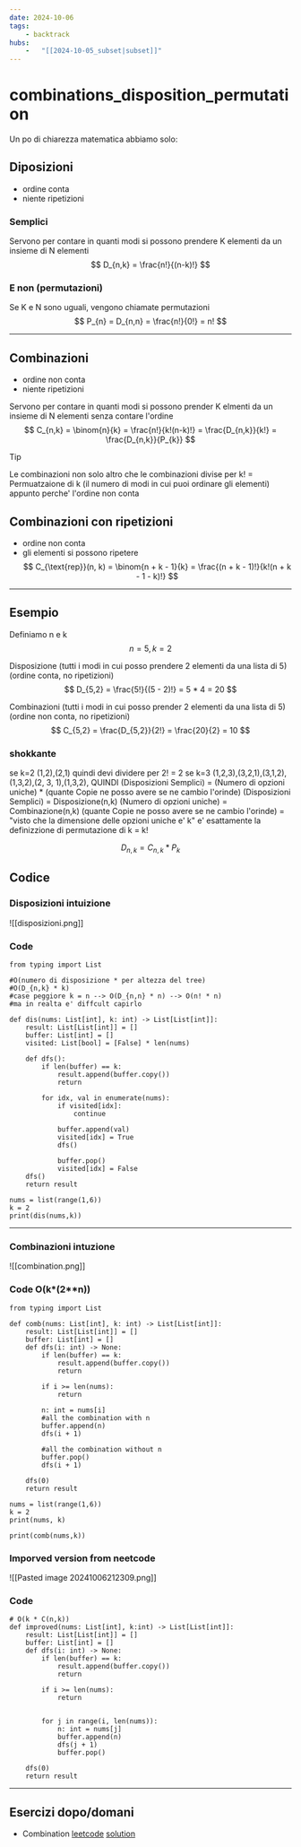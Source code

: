 ```yaml
---
date: 2024-10-06 
tags: 
    - backtrack
hubs: 
    -   "[[2024-10-05_subset|subset]]"
---
```


# combinations_disposition_permutation

Un po di chiarezza matematica abbiamo solo:

## Diposizioni
- ordine conta
- niente ripetizioni

### Semplici
Servono per contare in quanti modi si possono prendere K elementi da un insieme di N elementi
$$
D_{n,k} = \frac{n!}{(n-k)!}
$$

### E non (permutazioni)
Se K e N sono uguali, vengono chiamate permutazioni
$$
P_{n} = D_{n,n} = \frac{n!}{0!} = n! 
$$

----------


## Combinazioni
- ordine non conta
- niente ripetizioni

Servono per contare in quanti modi si possono prender K elmenti da un insieme di N elementi senza contare l'ordine
$$
C_{n,k} = \binom{n}{k} = \frac{n!}{k!(n-k)!} = \frac{D_{n,k}}{k!} = \frac{D_{n,k}}{P_{k}}
$$

> [!TIP]
> Le combinazioni non solo altro che le combinazioni divise per k! = Permuatzaione di k (il numero di modi in cui puoi ordinare gli elementi)
appunto perche' l'ordine non conta

## Combinazioni con ripetizioni
- ordine non conta
- gli elementi si possono ripetere
$$
C_{\text{rep}}(n, k) = \binom{n + k - 1}{k} = \frac{(n + k - 1)!}{k!(n + k - 1 - k)!}
$$

----------

## Esempio

Definiamo n e k
$$
n = 5, k = 2
$$

Disposizione (tutti i modi in cui posso prendere 2 elementi da una lista di 5) (ordine conta, no ripetizioni)
$$
D_{5,2} = \frac{5!}{(5 - 2)!} = 5 * 4 = 20
$$

Combinazioni (tutti i modi in cui posso prender 2 elementi da una lista di 5) (ordine non conta, no ripetizioni)
$$
C_{5,2} = \frac{D_{5,2}}{2!} = \frac{20}{2} = 10
$$

### shokkante
se k=2 (1,2),(2,1) quindi devi dividere per 2! = 2
se k=3 (1,2,3),(3,2,1),(3,1,2),(1,3,2),(2, 3, 1),(1,3,2),
QUINDI
(Disposizioni Semplici) = (Numero di opzioni uniche) * (quante Copie ne posso avere se ne cambio l'orinde)
(Disposizioni Semplici) = Disposizione(n,k)
(Numero di opzioni uniche) = Combinazione(n,k)
(quante Copie ne posso avere se ne cambio l'orinde) = "visto che la dimensione delle opzioni uniche e' k" e' esattamente la definizzione di permutazione di k = k!

$$
D_{n,k} = C_{n,k} * P_{k}
$$

## Codice
### Disposizioni intuizione

![[disposizioni.png]]

### Code
```python3
from typing import List

#O(numero di disposizione * per altezza del tree)
#O(D_{n,k} * k)
#case peggiore k = n --> O(D_{n,n} * n) --> O(n! * n)
#ma in realta e' diffcult capirlo

def dis(nums: List[int], k: int) -> List[List[int]]:
    result: List[List[int]] = []
    buffer: List[int] = []
    visited: List[bool] = [False] * len(nums)

    def dfs():
        if len(buffer) == k:
            result.append(buffer.copy())
            return

        for idx, val in enumerate(nums):
            if visited[idx]:
                continue

            buffer.append(val)
            visited[idx] = True
            dfs()

            buffer.pop()
            visited[idx] = False
    dfs()
    return result

nums = list(range(1,6))
k = 2
print(dis(nums,k))

```

----------

### Combinazioni intuzione

![[combination.png]]

### Code O(k*(2**n))
```python3
from typing import List

def comb(nums: List[int], k: int) -> List[List[int]]:
    result: List[List[int]] = []
    buffer: List[int] = []
    def dfs(i: int) -> None:
        if len(buffer) == k:
            result.append(buffer.copy())
            return

        if i >= len(nums):
            return
        
        n: int = nums[i]
        #all the combination with n
        buffer.append(n)
        dfs(i + 1)

        #all the combination without n
        buffer.pop()
        dfs(i + 1)

    dfs(0)
    return result

nums = list(range(1,6))
k = 2
print(nums, k)

print(comb(nums,k))

```

### Imporved version from neetcode

![[Pasted image 20241006212309.png]]

### Code
```python3
# O(k * C(n,k))
def improved(nums: List[int], k:int) -> List[List[int]]:
    result: List[List[int]] = []
    buffer: List[int] = []
    def dfs(i: int) -> None:
        if len(buffer) == k:
            result.append(buffer.copy())
            return
        
        if i >= len(nums):
            return


        for j in range(i, len(nums)):
            n: int = nums[j]
            buffer.append(n)
            dfs(j + 1)
            buffer.pop()

    dfs(0)
    return result
```
----------

## Esercizi dopo/domani

- Combination
    [leetcode](https://leetcode.com/problems/combinations/) 
    [solution](https://github.com/ris8z/leetcode/blob/main/BackTrack/combinations.py) 
